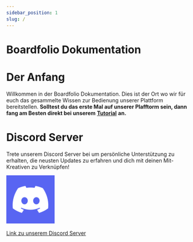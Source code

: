 ```yaml
---
sidebar_position: 1
slug: /
---
```


# Boardfolio Dokumentation

# Der Anfang
Willkommen in der Boardfolio Dokumentation. Dies ist der Ort wo wir für euch das gesammelte Wissen zur Bedienung unserer Plattform bereitstellen. **Solltest du das erste Mal auf unserer Plafftorm sein, dann fang am Besten direkt bei unserem** [**Tutorial**](/documentation/category/tutorial) **an.**

# Discord Server
Trete unserem Discord Server bei um persönliche Unterstützung zu erhalten, die neusten Updates zu erfahren und dich mit deinen Mit-Kreativen zu Verknüpfen!

![discord](tutorial/img/DiscordLogo.png)

[Link zu unserem Discord Server](https://discord.gg/D7hbPJXCtN)
